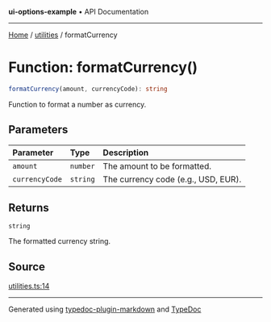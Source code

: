 **ui-options-example** • API Documentation

***

[Home](../../README.md) / [utilities](../README.md) / formatCurrency

# Function: formatCurrency()

```ts
formatCurrency(amount, currencyCode): string
```

Function to format a number as currency.

## Parameters

| Parameter | Type | Description |
| :------ | :------ | :------ |
| `amount` | `number` | The amount to be formatted. |
| `currencyCode` | `string` | The currency code (e.g., USD, EUR). |

## Returns

`string`

The formatted currency string.

## Source

[utilities.ts:14](https://github.com/tgreyuk/typedoc-plugin-markdown-examples/blob/ce7cd91/examples/core/src/utilities.ts#L14)

***

Generated using [typedoc-plugin-markdown](https://www.npmjs.com/package/typedoc-plugin-markdown) and [TypeDoc](https://typedoc.org/)

